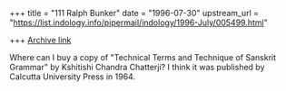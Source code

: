 +++
title = "111 Ralph Bunker"
date = "1996-07-30"
upstream_url = "https://list.indology.info/pipermail/indology/1996-July/005499.html"

+++
[Archive link](https://list.indology.info/pipermail/indology/1996-July/005499.html)

Where can I buy a copy of "Technical Terms and Technique of Sanskrit Grammar" 
by Kshitishi Chandra Chatterji? I think it was published by Calcutta 
University Press in 1964.




